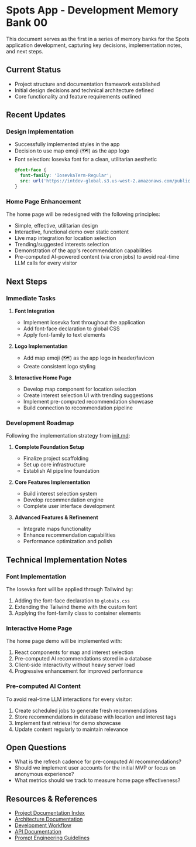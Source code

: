 # Spots App - Development Memory Bank 00

This document serves as the first in a series of memory banks for the Spots application development, capturing key decisions, implementation notes, and next steps.

## Current Status

- Project structure and documentation framework established
- Initial design decisions and technical architecture defined
- Core functionality and feature requirements outlined

## Recent Updates

### Design Implementation

- Successfully implemented styles in the app
- Decision to use map emoji (🗺️) as the app logo
- Font selection: Iosevka font for a clean, utilitarian aesthetic
  ```css
  @font-face {
    font-family: 'IosevkaTerm-Regular';
    src: url('https://intdev-global.s3.us-west-2.amazonaws.com/public/internet-dev/6397be61-3ea4-459d-8a3e-fd95168cb214.woff2') format('woff2');
  }
  ```

### Home Page Enhancement

The home page will be redesigned with the following principles:
- Simple, effective, utilitarian design
- Interactive, functional demo over static content
- Live map integration for location selection
- Trending/suggested interests selection
- Demonstration of the app's recommendation capabilities
- Pre-computed AI-powered content (via cron jobs) to avoid real-time LLM calls for every visitor

## Next Steps

### Immediate Tasks

1. **Font Integration**
   - Implement Iosevka font throughout the application
   - Add font-face declaration to global CSS
   - Apply font-family to text elements

2. **Logo Implementation**
   - Add map emoji (🗺️) as the app logo in header/favicon
   - Create consistent logo styling

3. **Interactive Home Page**
   - Develop map component for location selection
   - Create interest selection UI with trending suggestions
   - Implement pre-computed recommendation showcase
   - Build connection to recommendation pipeline

### Development Roadmap

Following the implementation strategy from [init.md](/docs/init.md):

1. **Complete Foundation Setup**
   - Finalize project scaffolding
   - Set up core infrastructure
   - Establish AI pipeline foundation

2. **Core Features Implementation**
   - Build interest selection system
   - Develop recommendation engine
   - Complete user interface development

3. **Advanced Features & Refinement**
   - Integrate maps functionality
   - Enhance recommendation capabilities
   - Performance optimization and polish

## Technical Implementation Notes

### Font Implementation

The Iosevka font will be applied through Tailwind by:
1. Adding the font-face declaration to `globals.css`
2. Extending the Tailwind theme with the custom font
3. Applying the font-family class to container elements

### Interactive Home Page

The home page demo will be implemented with:
1. React components for map and interest selection
2. Pre-computed AI recommendations stored in a database
3. Client-side interactivity without heavy server load
4. Progressive enhancement for improved performance

### Pre-computed AI Content

To avoid real-time LLM interactions for every visitor:
1. Create scheduled jobs to generate fresh recommendations
2. Store recommendations in database with location and interest tags
3. Implement fast retrieval for demo showcase
4. Update content regularly to maintain relevance

## Open Questions

- What is the refresh cadence for pre-computed AI recommendations?
- Should we implement user accounts for the initial MVP or focus on anonymous experience?
- What metrics should we track to measure home page effectiveness?

## Resources & References

- [Project Documentation Index](/docs/index.md)
- [Architecture Documentation](/docs/architecture.md)
- [Development Workflow](/docs/development_workflow.md)
- [API Documentation](/docs/api_documentation.md)
- [Prompt Engineering Guidelines](/docs/prompt_engineering.md) 